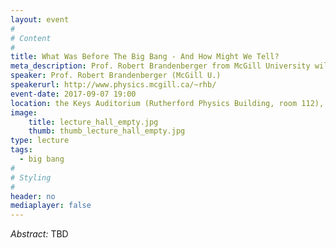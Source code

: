 ```yaml
---
layout: event
#
# Content
#
title: What Was Before The Big Bang - And How Might We Tell?
meta_description: Prof. Robert Brandenberger from McGill University will talk about his research on the origins of the universe and what came before.
speaker: Prof. Robert Brandenberger (McGill U.)
speakerurl: http://www.physics.mcgill.ca/~rhb/
event-date: 2017-09-07 19:00
location: the Keys Auditorium (Rutherford Physics Building, room 112), McGill University
image:
    title: lecture_hall_empty.jpg
    thumb: thumb_lecture_hall_empty.jpg
type: lecture
tags:
  - big bang
#
# Styling
#
header: no
mediaplayer: false
---
```

*Abstract:*
TBD
